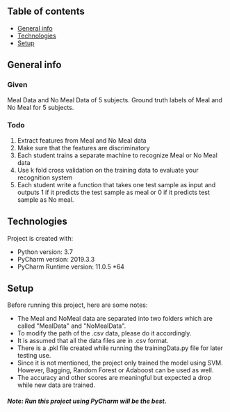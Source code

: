 ## Table of contents
* [General info](#general-info)
* [Technologies](#technologies)
* [Setup](#setup)

## General info
### Given
Meal Data and No Meal Data of 5 subjects.
Ground truth labels of Meal and No Meal for 5 subjects.
### Todo
1. Extract features from Meal and No Meal data
2. Make sure that the features are discriminatory
3. Each student trains a separate machine to recognize Meal or No Meal data
4. Use k fold cross validation on the training data to evaluate your recognition system
5. Each student write a function that takes one test sample as input and outputs 1 if it predicts the test sample as meal or 0 if it predicts test sample as No meal. 
	
## Technologies
Project is created with:
* Python version: 3.7
* PyCharm version: 2019.3.3
* PyCharm Runtime version: 11.0.5 *64
	
## Setup
Before running this project, here are some notes:
* The Meal and NoMeal data are separated into two folders which are called "MealData" and "NoMealData".
* To modify the path of the .csv data, please do it accordingly.
* It is assumed that all the data files are in .csv format.
* There is a .pkl file created while running the trainingData.py file for later testing use.
* Since it is not mentioned, the project only trained the model using SVM. However, Bagging, Random Forest or Adaboost can be used as well.
* The accuracy and other scores are meaningful but expected a drop while new data are trained.

##### Note: Run this project using PyCharm will be the best.
